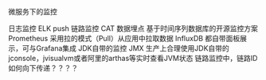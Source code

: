 微服务下的监控

日志监控
ELK push
链路监控
CAT 数据埋点
基于时间序列数据库的开源监控方案
Prometheus 采用拉的模式（Pull）从应用中拉取数据
InfluxDB
都自带面板展示，可与Grafana集成
JDK自带的监控
JMX
生产上合理使用JDK自带的jconsole，jvisualvm或者阿里的arthas等实时查看JVM状态
链路监控中，链路ID如何向下传递？？？？
